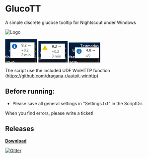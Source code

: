 # GlucoTT
A simple discrete glucose tooltip for Nightscout under Windows

![Logo](https://raw.githubusercontent.com/Matze1985/GlucoTT/master/Icon.ico)

![Example 1](https://github.com/Matze1985/GlucoTT/blob/master/Screenshots/Example_1.PNG) ![Example 2](https://github.com/Matze1985/GlucoTT/blob/master/Screenshots/Example_2.PNG) ![Example 3](https://github.com/Matze1985/GlucoTT/blob/master/Screenshots/Example_3.PNG)

The script use the included UDF WinHTTP function (https://github.com/dragana-r/autoit-winhttp)

## Before running:
* Please save all general settings in "Settings.txt" in the ScriptDir.

When you find errors, please write a ticket!

## Releases
[**Download**](https://github.com/Matze1985/GlucoTT/releases)

[![Gitter](https://badges.gitter.im/Matze1985/GlucoTT.svg)](https://gitter.im/Matze1985/GlucoTT?utm_source=badge&utm_medium=badge&utm_campaign=pr-badge)
